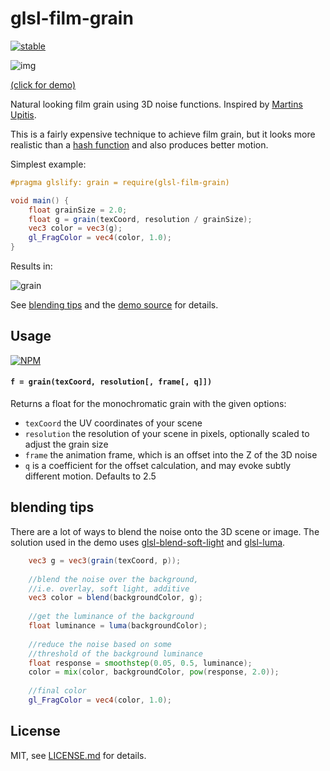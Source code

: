 # glsl-film-grain

[![stable](http://badges.github.io/stability-badges/dist/stable.svg)](http://github.com/badges/stability-badges)

![img](http://i.imgur.com/uXUivnH.png)

[(click for demo)](http://mattdesl.github.io/glsl-film-grain)

Natural looking film grain using 3D noise functions. Inspired by [Martins Upitis](http://devlog-martinsh.blogspot.ca/2013/05/image-imperfections-and-film-grain-post.html). 

This is a fairly expensive technique to achieve film grain, but it looks more realistic than a [hash function](https://www.npmjs.com/package/glsl-random) and also produces better motion.

Simplest example:

```glsl
#pragma glslify: grain = require(glsl-film-grain)

void main() {
    float grainSize = 2.0;
    float g = grain(texCoord, resolution / grainSize);
    vec3 color = vec3(g);
    gl_FragColor = vec4(color, 1.0);
}
```

Results in:

![grain](http://i.imgur.com/OEBZs8B.png)


See [blending tips](#blending-tips) and the [demo source](demo.js) for details.

## Usage

[![NPM](https://nodei.co/npm/glsl-film-grain.png)](https://www.npmjs.com/package/glsl-film-grain)

#### `f = grain(texCoord, resolution[, frame[, q]])`

Returns a float for the monochromatic grain with the given options:

- `texCoord` the UV coordinates of your scene
- `resolution` the resolution of your scene in pixels, optionally scaled to adjust the grain size
- `frame` the animation frame, which is an offset into the Z of the 3D noise
- `q` is a coefficient for the offset calculation, and may evoke subtly different motion. Defaults to 2.5

## blending tips

There are a lot of ways to blend the noise onto the 3D scene or image. The solution used in the demo uses [glsl-blend-soft-light](https://www.npmjs.com/package/glsl-blend-soft-light) and [glsl-luma](https://www.npmjs.com/package/glsl-luma).

```glsl
    vec3 g = vec3(grain(texCoord, p));
  
    //blend the noise over the background, 
    //i.e. overlay, soft light, additive
    vec3 color = blend(backgroundColor, g);
    
    //get the luminance of the background
    float luminance = luma(backgroundColor);
    
    //reduce the noise based on some 
    //threshold of the background luminance
    float response = smoothstep(0.05, 0.5, luminance);
    color = mix(color, backgroundColor, pow(response, 2.0));
    
    //final color
    gl_FragColor = vec4(color, 1.0);
```

## License

MIT, see [LICENSE.md](http://github.com/mattdesl/glsl-film-grain/blob/master/LICENSE.md) for details.
